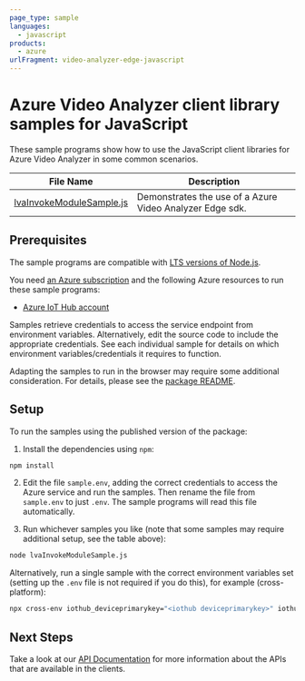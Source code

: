 ```yaml
---
page_type: sample
languages:
  - javascript
products:
  - azure
urlFragment: video-analyzer-edge-javascript
---
```


# Azure Video Analyzer client library samples for JavaScript

These sample programs show how to use the JavaScript client libraries for Azure Video Analyzer in some common scenarios.

| **File Name**                                     | **Description**                                          |
| ------------------------------------------------- | -------------------------------------------------------- |
| [lvaInvokeModuleSample.js][lvainvokemodulesample] | Demonstrates the use of a Azure Video Analyzer Edge sdk. |

## Prerequisites

The sample programs are compatible with [LTS versions of Node.js](https://github.com/nodejs/release#release-schedule).

You need [an Azure subscription][freesub] and the following Azure resources to run these sample programs:

- [Azure IoT Hub account][createinstance_azureiothubaccount]

Samples retrieve credentials to access the service endpoint from environment variables. Alternatively, edit the source code to include the appropriate credentials. See each individual sample for details on which environment variables/credentials it requires to function.

Adapting the samples to run in the browser may require some additional consideration. For details, please see the [package README][package].

## Setup

To run the samples using the published version of the package:

1. Install the dependencies using `npm`:

```bash
npm install
```

2. Edit the file `sample.env`, adding the correct credentials to access the Azure service and run the samples. Then rename the file from `sample.env` to just `.env`. The sample programs will read this file automatically.

3. Run whichever samples you like (note that some samples may require additional setup, see the table above):

```bash
node lvaInvokeModuleSample.js
```

Alternatively, run a single sample with the correct environment variables set (setting up the `.env` file is not required if you do this), for example (cross-platform):

```bash
npx cross-env iothub_deviceprimarykey="<iothub deviceprimarykey>" iothub_deviceid="<iothub deviceid>" iothub_moduleid="<iothub moduleid>" iothub_connectionstring="<iothub connectionstring>" node lvaInvokeModuleSample.js
```

## Next Steps

Take a look at our [API Documentation][apiref] for more information about the APIs that are available in the clients.

[lvainvokemodulesample]: https://github.com/Azure/azure-sdk-for-js/blob/main/sdk/videoanalyzer/video-analyzer-edge/samples/v1/javascript/lvaInvokeModuleSample.js
[apiref]: https://docs.microsoft.com/javascript/api/@azure/video-analyzer-edge
[freesub]: https://azure.microsoft.com/free/
[createinstance_azureiothubaccount]: https://docs.microsoft.com/azure/iot-hub/iot-hub-create-through-portal
[package]: https://github.com/Azure/azure-sdk-for-js/tree/main/sdk/videoanalyzer/video-analyzer-edge/README.md
